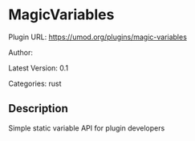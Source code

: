 # MagicVariables

Plugin URL: https://umod.org/plugins/magic-variables

Author: 

Latest Version: 0.1

Categories: rust

## Description

Simple static variable API for plugin developers
